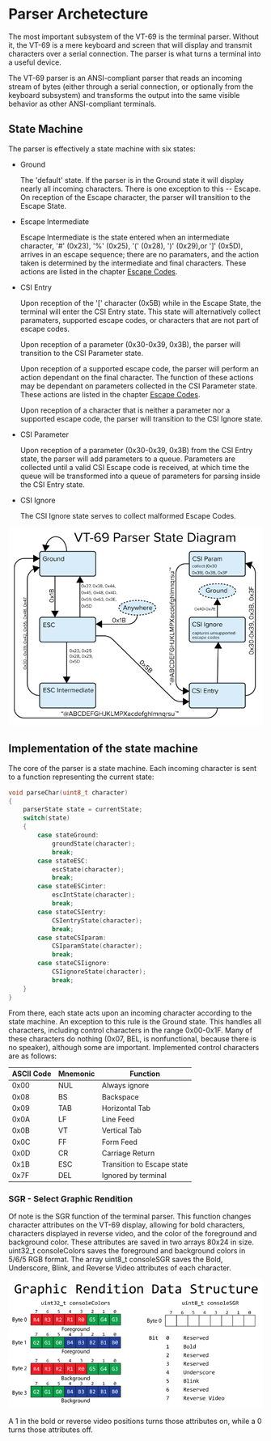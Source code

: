 # Parser Archetecture

The most important subsystem of the VT-69 is the terminal parser. Without it, the VT-69 is a mere keyboard and screen that will display and transmit characters over a serial connection. The parser is what turns a terminal into a useful device.

The VT-69 parser is an ANSI-compliant parser that reads an incoming stream of bytes (either through a serial connection, or optionally from the keyboard subsystem) and transforms the output into the same visible behavior as other ANSI-compliant terminals. 

## State Machine

The parser is effectively a state machine with six states:

* Ground

	The 'default' state. If the parser is in the Ground state it will display nearly all incoming characters. There is one exception to this -- Escape. On reception of the Escape character, the parser will transition to the Escape State.

* Escape Intermediate

	Escape Intermediate is the state entered when an intermediate character, '#' (0x23), '%' (0x25), '(' (0x28), ')' (0x29),or ']' (0x5D), arrives in an escape sequence; there are no paramaters, and the action taken is determined by the intermediate and final characters. These actions are listed in the chapter [Escape Codes](https://github.com/ViolenceWorks/VT-69/blob/main/Documentation/EscCodes.md).

* CSI Entry

	Upon reception of the '[' character (0x5B) while in the Escape State, the terminal will enter the CSI Entry state. This state will alternatively collect paramaters, supported escape codes, or characters that are not part of escape codes. 

	Upon reception of a parameter (0x30-0x39, 0x3B), the parser will transition to the CSI Parameter state.

	Upon reception of a supported escape code, the parser will perform an action dependant on the final character. The function of these actions may be dependant on parameters collected in the CSI Parameter state. These actions are listed in the chapter [Escape Codes](https://github.com/ViolenceWorks/VT-69/blob/main/Documentation/EscCodes.md).

	Upon reception of a character that is neither a parameter nor a supported escape code, the parser will transition to the CSI Ignore state.

* CSI Parameter

	Upon reception of a parameter (0x30-0x39, 0x3B) from the CSI Entry state, the parser will add parameters to a queue. Parameters are collected until a valid CSI Escape code is received, at which time the queue will be transformed into a queue of parameters for parsing inside the CSI Entry state.

* CSI Ignore

	The CSI Ignore state serves to collect malformed Escape Codes.

![Image of parser state machine](https://github.com/ViolenceWorks/VT-69/blob/main/Documentation/ArtAssets/StateMachine.png)


## Implementation of the state machine

The core of the parser is a state machine. Each incoming character is sent to a function representing the current state:
```C
void parseChar(uint8_t character)
{	
	parserState state = currentState;
	switch(state)
	{
		case stateGround:
			groundState(character);
			break;
		case stateESC:
			escState(character);
			break;
		case stateESCinter:
			escIntState(character);
			break;
		case stateCSIentry:
			CSIentryState(character);
			break;
		case stateCSIparam:
			CSIparamState(character);
			break;
		case stateCSIignore:
			CSIignoreState(character);
			break;
	}
}
```
From there, each state acts upon an incoming character according to the state machine. An exception to this rule is the Ground state. This handles all characters, including control characters in the range 0x00-0x1F. Many of these characters do nothing (0x07, BEL, is nonfunctional, because there is no speaker), although some are important. Implemented control characters are as follows:

ASCII Code | Mnemonic | Function
-----------|----------|-----------
0x00 | NUL | Always ignore
0x08 | BS | Backspace
0x09 | TAB | Horizontal Tab
0x0A | LF | Line Feed
0x0B | VT | Vertical Tab
0x0C | FF | Form Feed
0x0D | CR | Carriage Return
0x1B | ESC | Transition to Escape state
0x7F | DEL | Ignored by terminal

### SGR - Select Graphic Rendition

Of note is the SGR function of the terminal parser. This function changes character attributes on the VT-69 display, allowing for bold characters, characters displayed in reverse video, and the color of the foreground and background color. These attributes are saved in two arrays 80x24 in size. uint32_t consoleColors saves the foreground and background colors in 5/6/5 RGB format. The array uint8_t consoleSGR saves the Bold, Underscore, Blink, and Reverse Video attributes of each character.


![Image of SGR data structure](https://github.com/ViolenceWorks/VT-69/blob/main/Documentation/ArtAssets/GraphicRenditiondatastructre.png)

A 1 in the bold or reverse video positions turns those attributes on, while a 0 turns those attributes off.



